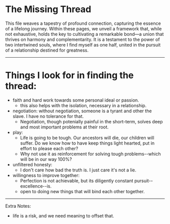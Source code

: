 # The Missing Thread

This file weaves a tapestry of profound connection, capturing the
essence of a lifelong journey. Within these pages, we unveil a
framework that, while not exhaustive, holds the key to cultivating a
remarkable bond—a union that thrives on harmony and complementarity.
It is a testament to the power of two intertwined souls, where I find
myself as one half, united in the pursuit of a relationship destined
for greatness.


---

# Things I look for in finding the thread:

- faith and hard work towards some personal ideal or passion.
  - this also helps with the isolation, necessary in a relationship.
- negotiation: without negotiation, someone is a tyrant and other the slave. I have no tolerance for that.
  - Negotiation, though potenially painful in the short-term, solves deep and most important problems at their root.
- play:
  - Life is going to be tough. Our ancestors will die, our children will suffer. Do we know how to have keep things light hearted, put in effort to please each other?
  - Why not use it as reinforcement for solving tough problems--which will be in our way 100%?
- unfiltered honesty:
  - I don't care how bad the truth is. I just care it's not a lie.
- willingness to improve together:
  - Perfection is not achievable, but its diligently constant pursuit--excellence--is.
  - open to doing new things that will bind each other together.

---


Extra Notes:

- life is a risk, and we need meaning to offset that.
